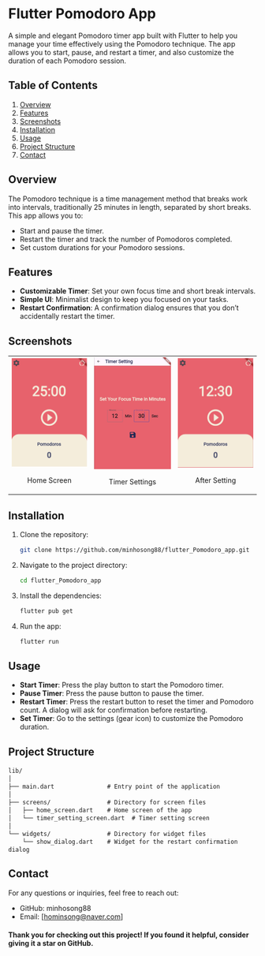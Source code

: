 # Flutter Pomodoro App

A simple and elegant Pomodoro timer app built with Flutter to help you manage your time effectively using the Pomodoro technique. The app allows you to start, pause, and restart a timer, and also customize the duration of each Pomodoro session.

## Table of Contents

1. [Overview](#overview)
2. [Features](#features)
3. [Screenshots](#screenshots)
4. [Installation](#installation)
5. [Usage](#usage)
6. [Project Structure](#project-structure)
7. [Contact](#contact)

## Overview

The Pomodoro technique is a time management method that breaks work into intervals, traditionally 25 minutes in length, separated by short breaks. This app allows you to:

- Start and pause the timer.
- Restart the timer and track the number of Pomodoros completed.
- Set custom durations for your Pomodoro sessions.

## Features

- **Customizable Timer**: Set your own focus time and short break intervals.
- **Simple UI**: Minimalist design to keep you focused on your tasks.
- **Restart Confirmation**: A confirmation dialog ensures that you don’t accidentally restart the timer.

## Screenshots

<table>
  <tr>
    <td style="text-align: center;">
      <img src="pomodoro_home.png" alt="Pomodoro Home" width="250"/>
      <p>Home Screen</p>
    </td>
    <td style="text-align: center;">
      <img src="pomodoro_setting.jpg" alt="Pomodoro Settings" width="250"/>
      <p>Timer Settings</p>
    </td>
    <td style="text-align: center;">
      <img src="after_setting.jpg" alt="After Setting" width="250"/>
      <p>After Setting</p>
    </td>
  </tr>
</table>

## Installation

1. Clone the repository:

    ```bash
    git clone https://github.com/minhosong88/flutter_Pomodoro_app.git
    ```

2. Navigate to the project directory:

    ```bash
    cd flutter_Pomodoro_app
    ```

3. Install the dependencies:

    ```bash
    flutter pub get
    ```

4. Run the app:

    ```bash
    flutter run
    ```

## Usage

- **Start Timer**: Press the play button to start the Pomodoro timer.
- **Pause Timer**: Press the pause button to pause the timer.
- **Restart Timer**: Press the restart button to reset the timer and Pomodoro count. A dialog will ask for confirmation before restarting.
- **Set Timer**: Go to the settings (gear icon) to customize the Pomodoro duration.

## Project Structure

```plaintext
lib/
│
├── main.dart               # Entry point of the application
│
├── screens/                # Directory for screen files
│   ├── home_screen.dart    # Home screen of the app
│   └── timer_setting_screen.dart  # Timer setting screen
│
└── widgets/                # Directory for widget files
    └── show_dialog.dart    # Widget for the restart confirmation dialog
```

## Contact
For any questions or inquiries, feel free to reach out:

* GitHub: minhosong88
* Email: [hominsong@naver.com]

#### Thank you for checking out this project! If you found it helpful, consider giving it a star on GitHub.

